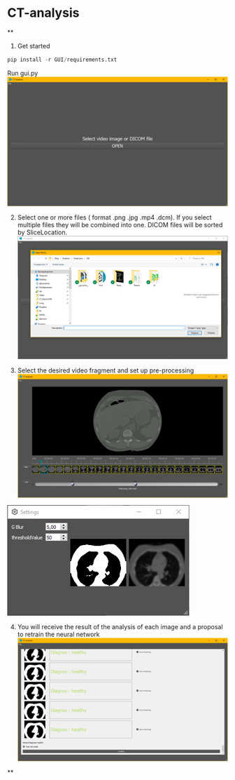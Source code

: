 # CT-analysis
**

1. Get started
 ```python
pip install -r GUI/requirements.txt
```
 Run gui.py 
 ![enter image description here](https://github.com/OlegZZH/CT-analysis/blob/master/Exemple/%D0%A1%D0%BD%D0%B8%D0%BC%D0%BE%D0%BA.PNG?raw=true)
 
 2. Select one or more files ( format .png .jpg .mp4 .dcm). If you select multiple files they will be combined into one. DICOM files will be sorted by SliceLocation.
 ![enter image description here](https://github.com/OlegZZH/CT-analysis/blob/master/Exemple/%D0%A1%D0%BD%D0%B8%D0%BC%D0%BE%D0%BA1.PNG?raw=true)
 
 3. Select the desired video fragment and set up pre-processing
 ![enter image description here](https://github.com/OlegZZH/CT-analysis/blob/master/Exemple/%D0%A1%D0%BD%D0%B8%D0%BC%D0%BE%D0%BA2.PNG?raw=true)

 ![enter image description here](https://github.com/OlegZZH/CT-analysis/blob/master/Exemple/%D0%A1%D0%BD%D0%B8%D0%BC%D0%BE%D0%BA3.PNG?raw=true)

 4. You will receive the result of the analysis of each image and a proposal to retrain the neural network
 ![enter image description here](https://github.com/OlegZZH/CT-analysis/blob/master/Exemple/%D0%A1%D0%BD%D0%B8%D0%BC%D0%BE%D0%BA4.PNG?raw=true)

**
